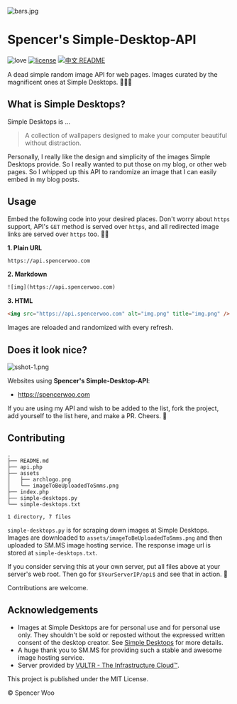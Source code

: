 ![bars.jpg](https://i.loli.net/2018/07/30/5b5ebbb4da73a.jpg)

# Spencer's Simple-Desktop-API

![love](https://img.shields.io/badge/Made%20with-LOVE-ff69b4.svg)
[![license](https://img.shields.io/badge/license-MIT-blue.svg)](https://opensource.org/licenses/MIT)
[![中文 README](https://img.shields.io/badge/Readme-中文-orange.svg)](https://github.com/spencerwoo98/spencer-simple-desktop-api/blob/master/README-zh.md)

A dead simple random image API for web pages. Images curated by the magnificent ones at Simple Desktops. 🎉🎉🎉

## What is Simple Desktops?

Simple Desktops is ...

> A collection of wallpapers designed to make your computer beautiful without distraction.

Personally, I really like the design and simplicity of the images Simple Desktops provide. So I really wanted to put those on my blog, or other web pages. So I whipped up this API to randomize an image that I can easily embed in my blog posts.

## Usage

Embed the following code into your desired places. Don't worry about `https` support, API's `GET` method is served over `https`, and all redirected image links are served over `https` too. 🐱‍👤

**1. Plain URL**

```html
https://api.spencerwoo.com
```

**2. Markdown**

```html
![img](https://api.spencerwoo.com)
```

**3. HTML**

```html
<img src="https://api.spencerwoo.com" alt="img.png" title="img.png" />
```

Images are reloaded and randomized with every refresh.

## Does it look nice?

![sshot-1.png](https://i.loli.net/2018/07/30/5b5ecdb7b783a.png)

Websites using **Spencer's Simple-Desktop-API**:

- https://spencerwoo.com

If you are using my API and wish to be added to the list, fork the project, add yourself to the list here, and make a PR. Cheers. 🎉

## Contributing

```
.
├── README.md
├── api.php
├── assets
│   ├── archlogo.png
│   └── imageToBeUploadedToSmms.png
├── index.php
├── simple-desktops.py
└── simple-desktops.txt

1 directory, 7 files
```

`simple-desktops.py` is for scraping down images at Simple Desktops. Images are downloaded to `assets/imageToBeUploadedToSmms.png` and then uploaded to SM.MS image hosting service. The response image url is stored at `simple-desktops.txt`.

If you consider serving this at your own server, put all files above at your server's web root. Then go for `$YourServerIP/api$` and see that in action. 🎊

Contributions are welcome.

## Acknowledgements

- Images at Simple Desktops are for personal use and for personal use only. They shouldn't be sold or reposted without the expressed written consent of the desktop creator. See [Simple Desktops](http://simpledesktops.com/about/) for more details.
- A huge thank you to SM.MS for providing such a stable and awesome image hosting service. 
- Server provided by [VULTR - The Infrastructure Cloud™](https://www.vultr.com/).
 
This project is published under the MIT License. 

© Spencer Woo